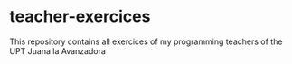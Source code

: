 # teacher-exercices
This repository contains all exercices of my programming teachers of the UPT Juana la Avanzadora
